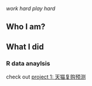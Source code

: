 *work hard play hard*

## Who I am?

## What I did
### R data anaylsis
check out [project 1: 天猫复购预测](https://haxino.github.io/天猫复购预测.html)
